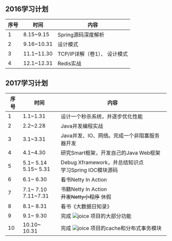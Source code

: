 ## 2016学习计划
| 序号|时间|内容|
|--------|--------|--------|
|1|8.15~9.15|Spring源码深度解析|
|2|9.16~10.31|设计模式|
|3|11.1~11.30|TCP/IP详解（卷1）、 设计模式|
|4|12.1~12.31|Redis实战|

## 2017学习计划
| 序号|时间|内容|
|--------|--------|--------|
|1|1.1~1.31|设计一个秒杀系统，并逐步优化性能|
|2|2.2~2.28|Java并发编程实战|
|3|3.1~3.31|Java并发、IO、网络。完成一个非阻塞服务器开发|
|4|4.1~4.30|研究Smart框架，开发自己的Java Web框架|
|5|5.1~ 5.14 <br> 5.15~ 5.31|Debug Xframework，并总结知识点 <br> 学习Spring IOC模块源码|
|6|6.1~ 6.30|看书Netty In Action|
|7|7.1~ 7.10 <br> 7.11~7.31|书籍Netty In Action <br> ~~开发Netty小程序~~    休假|
|8|8.1~ 8.31|看书《大数据日知录》|
|9|9.1~ 9.30|完成 ![joice](https://github.com/huhuics/joice) 项目的大部分功能|
|10|10.10~ 10.31|完成 ![joice](https://github.com/huhuics/joice) 项目的cache和分布式事务模块|
